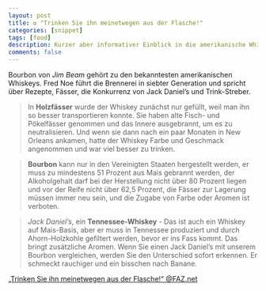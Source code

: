 ```yaml
---
layout: post
title: ♻ "Trinken Sie ihn meinetwegen aus der Flasche!"
categories: [snippet]
tags: [food]
description: Kurzer aber informativer Einblick in die amerikanische Whiskey-Welt.
comments: false
---
```


Bourbon von _Jim Beam_ gehört zu den bekanntesten amerikanischen Whiskeys. Fred Noe führt die Brennerei in siebter Generation und spricht über Rezepte, Fässer, die Konkurrenz von Jack Daniel’s und Trink-Streber.

> In **Holzfässer** wurde der Whiskey zunächst nur gefüllt, weil man ihn so besser transportieren konnte. Sie haben alte Fisch- und Pökelfässer genommen und das Innere ausgebrannt, um es zu neutralisieren. Und wenn sie dann nach ein paar Monaten in New Orleans ankamen, hatte der Whiskey Farbe und Geschmack angenommen und war viel besser zu trinken.

> **Bourbon** kann nur in den Vereinigten Staaten hergestellt werden, er muss zu mindestens 51 Prozent aus Mais gebrannt werden, der Alkoholgehalt darf bei der Herstellung nicht über 80 Prozent liegen und vor der Reife nicht über 62,5 Prozent, die Fässer zur Lagerung müssen immer neu sein, und die Zugabe von Farbe oder Aromen ist verboten.

> _Jack Daniel’s_, ein **Tennessee-Whiskey** - Das ist auch ein Whiskey auf Mais-Basis, aber er muss in Tennessee produziert und durch Ahorn-Holzkohle gefiltert werden, bevor er ins Fass kommt. Das bringt zusätzliche Aromen. Wenn Sie einen Jack Daniel’s mit unserem Bourbon vergleichen, werden Sie den Unterschied sofort erkennen. Er schmeckt rauchiger und ein bisschen nach Banane.

[„Trinken Sie ihn meinetwegen aus der Flasche!“ @FAZ.net](http://www.faz.net/aktuell/stil/essen-trinken/interview-mit-fred-noe-chef-von-jim-beam-13985407.html#GEPC;s6)
